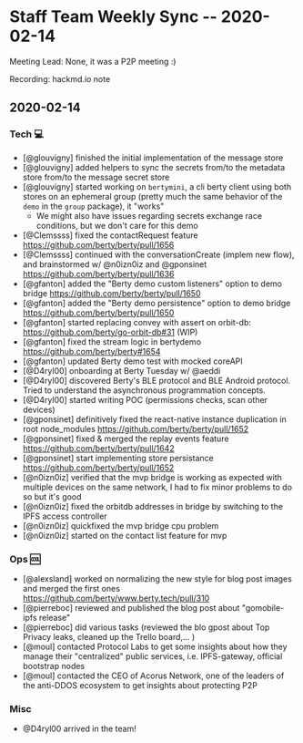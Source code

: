 # Staff Team Weekly Sync -- 2020-02-14

Meeting Lead: None, it was a P2P meeting :)

Recording: hackmd.io note

## 2020-02-14

### Tech :computer:

* [@glouvigny] finished the initial implementation of the message store
* [@glouvigny] added helpers to sync the secrets from/to the metadata store from/to the message secret store
* [@glouvigny] started working on `bertymini`, a cli berty client using both stores on an ephemeral group (pretty much the same behavior of the `demo` in the `group` package), it "works"
    * We might also have issues regarding secrets exchange race conditions, but we don't care for this demo
* [@Clemssss] fixed the contactRequest feature https://github.com/berty/berty/pull/1656
* [@Clemssss] continued with the conversationCreate (implem new flow), and brainstormed w/ @n0izn0iz and @gponsinet https://github.com/berty/berty/pull/1636
* [@gfanton] added the "Berty demo custom listeners" option to demo bridge https://github.com/berty/berty/pull/1650
* [@gfanton] added the "Berty demo persistence" option to demo bridge https://github.com/berty/berty/pull/1650
* [@gfanton] started replacing convey with assert on orbit-db: https://github.com/berty/go-orbit-db#31 (WIP)
* [@gfanton] fixed the stream logic in bertydemo https://github.com/berty/berty#1654
* [@gfanton] updated Berty demo test with mocked coreAPI
* [@D4ryl00] onboarding at Berty Tuesday w/ @aeddi
* [@D4ryl00] discovered Berty's BLE protocol and BLE Android protocol. Tried to understand the asynchronous programmation concepts.
* [@D4ryl00] started writing POC (permissions checks, scan other devices)
* [@gponsinet] definitively fixed the react-native instance duplication in root node_modules https://github.com/berty/berty/pull/1652
* [@gponsinet] fixed & merged the replay events feature https://github.com/berty/berty/pull/1642
* [@gponsinet] start implementing store persistance https://github.com/berty/berty/pull/1652
* [@n0izn0iz] verified that the mvp bridge is working as expected with multiple devices on the same network, I had to fix minor problems to do so but it's good
* [@n0izn0iz] fixed the orbitdb addresses in bridge by switching to the IPFS access controller
* [@n0izn0iz] quickfixed the mvp bridge cpu problem
* [@n0izn0iz] started on the contact list feature for mvp


### Ops :cool:

* [@alexsland] worked on normalizing the new style for blog post images and merged the first ones https://github.com/berty/www.berty.tech/pull/310
* [@pierreboc] reviewed and published the blog post about "gomobile-ipfs release"
* [@pierreboc] did various tasks (reviewed the blo gpost about Top Privacy leaks, cleaned up the Trello board,... )
* [@moul] contacted Protocol Labs to get some insights about how they manage their "centralized" public services, i.e. IPFS-gateway, official bootstrap nodes
* [@moul] contacted the CEO of Acorus Network, one of the leaders of the anti-DDOS ecosystem to get insights about protecting P2P


### Misc

* @D4ryl00 arrived in the team!
